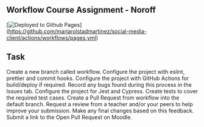 ## Workflow Course Assignment - Noroff

[![Deployed to Github Pages](https://github.com/mariarolstadmartinez/social-media-client/actions/workflows/deploy.yml/badge.svg)]
(https://github.com/mariarolstadmartinez/social-media-client/actions/workflows/pages.yml)

## Task 

Create a new branch called workflow.
Configure the project with eslint, prettier and commit hooks.
Configure the project with GitHub Actions for build/deploy if required.
Record any bugs found during this process in the Issues tab.
Configure the project for Jest and Cypress.
Create tests to cover the required test cases.
Create a Pull Request from workflow into the default branch.
Request a review from a teacher and/or your peers to help improve your submission.
Make any final changes based on this feedback.
Submit a link to the Open Pull Request on Moodle.


